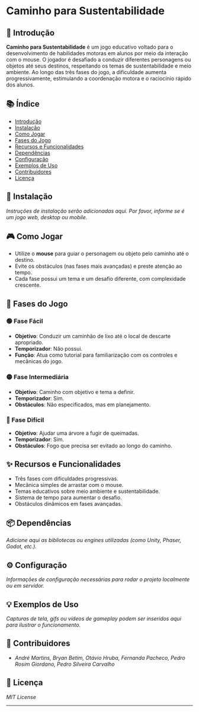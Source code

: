 # Caminho para Sustentabilidade

## 🧩 Introdução

**Caminho para Sustentabilidade** é um jogo educativo voltado para o desenvolvimento de habilidades motoras em alunos por meio da interação com o mouse. O jogador é desafiado a conduzir diferentes personagens ou objetos até seus destinos, respeitando os temas de sustentabilidade e meio ambiente. Ao longo das três fases do jogo, a dificuldade aumenta progressivamente, estimulando a coordenação motora e o raciocínio rápido dos alunos.

## 📚 Índice

- [Introdução](#introdução)
- [Instalação](#instalação)
- [Como Jogar](#como-jogar)
- [Fases do Jogo](#fases-do-jogo)
- [Recursos e Funcionalidades](#recursos-e-funcionalidades)
- [Dependências](#dependências)
- [Configuração](#configuração)
- [Exemplos de Uso](#exemplos-de-uso)
- [Contribuidores](#contribuidores)
- [Licença](#licença)

## 💾 Instalação

_Instruções de instalação serão adicionadas aqui. Por favor, informe se é um jogo web, desktop ou mobile._

## 🎮 Como Jogar

- Utilize o **mouse** para guiar o personagem ou objeto pelo caminho até o destino.
- Evite os obstáculos (nas fases mais avançadas) e preste atenção ao tempo.
- Cada fase possui um tema e um desafio diferente, com complexidade crescente.

## 🧭 Fases do Jogo

### 🟢 Fase Fácil

- **Objetivo**: Conduzir um caminhão de lixo até o local de descarte apropriado.
- **Temporizador**: Não possui.
- **Função**: Atua como tutorial para familiarização com os controles e mecânicas do jogo.

### 🟡 Fase Intermediária

- **Objetivo**: Caminho com objetivo e tema a definir.
- **Temporizador**: Sim.
- **Obstáculos**: Não especificados, mas em planejamento.

### 🔴 Fase Difícil

- **Objetivo**: Ajudar uma árvore a fugir de queimadas.
- **Temporizador**: Sim.
- **Obstáculos**: Fogo que precisa ser evitado ao longo do caminho.

## ✨ Recursos e Funcionalidades

- Três fases com dificuldades progressivas.
- Mecânica simples de arrastar com o mouse.
- Temas educativos sobre meio ambiente e sustentabilidade.
- Sistema de tempo para aumentar o desafio.
- Obstáculos dinâmicos em fases avançadas.

## 📦 Dependências

_Adicione aqui as bibliotecas ou engines utilizadas (como Unity, Phaser, Godot, etc.)._

## ⚙️ Configuração

_Informações de configuração necessárias para rodar o projeto localmente ou em servidor._

## 💡 Exemplos de Uso

_Capturas de tela, gifs ou vídeos de gameplay podem ser inseridos aqui para ilustrar o funcionamento._

## 👥 Contribuidores

- _André Martins, Bryan Betim, Otávio Hruba, Fernanda Pacheco, Pedro Rosim Giordano, Pedro Silveira Carvalho_

## 📄 Licença

_MIT License_

---
